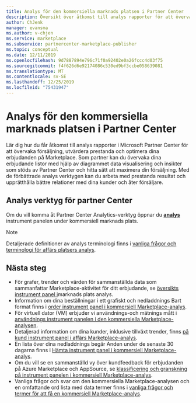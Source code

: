 ```yaml
---
title: Analys för den kommersiella marknads platsen i Partner Center
description: Översikt över åtkomst till analys rapporter för att övervaka försäljning, utvärdera prestanda och optimera dina Marketplace-erbjudanden.
author: ChJenk
manager: evansma
ms.author: v-chjen
ms.service: marketplace
ms.subservice: partnercenter-marketplace-publisher
ms.topic: conceptual
ms.date: 12/11/2019
ms.openlocfilehash: 9d7887894e796c71f0a92402e0a26fccc4d03f75
ms.sourcegitcommit: f4f626d6e92174086c530ed9bf3ccbe058639081
ms.translationtype: MT
ms.contentlocale: sv-SE
ms.lasthandoff: 12/25/2019
ms.locfileid: "75431947"
---
```

# <a name="analytics-for-the-commercial-marketplace-in-partner-center"></a>Analys för den kommersiella marknads platsen i Partner Center

Lär dig hur du får åtkomst till analys rapporter i Microsoft Partner Center för att övervaka försäljning, utvärdera prestanda och optimera dina erbjudanden på Marketplace. Som partner kan du övervaka dina erbjudande listor med hjälp av diagrammet data visualisering och insikter som stöds av Partner Center och hitta sätt att maximera din försäljning. Med de förbättrade analys verktygen kan du arbeta med prestanda resultat och upprätthålla bättre relationer med dina kunder och åter försäljare.

## <a name="partner-center-analytics-tools"></a>Analys verktyg för partner Center

Om du vill komma åt Partner Center Analytics-verktyg öppnar du **[analys](https://partner.microsoft.com/dashboard/commercial-marketplace/analytics/summary)** instrument panelen under kommersiell marknads plats.

>[!NOTE]
> Detaljerade definitioner av analys terminologi finns i [vanliga frågor och terminologi för affärs platsers analys](./faq-terminology.md).

## <a name="next-steps"></a>Nästa steg

- För grafer, trender och värden för sammanställda data som sammanfattar Marketplace-aktivitet för ditt erbjudande, se [översikts instrument panel i](./summary-dashboard.md)marknads plats analys.
- Information om dina beställningar i ett grafiskt och nedladdnings Bart format finns i [order instrument panel i kommersiell Marketplace-analys](./orders-dashboard.md).
- För virtuell dator (VM) erbjuder vi användnings-och mätnings mått i [användnings instrument panelen i den kommersiella Marketplace-analysen](./usage-dashboard.md).
- Detaljerad information om dina kunder, inklusive tillväxt trender, finns [på kund instrument panel i affärs Marketplace-analys](./customer-dashboard.md).
- En lista över dina nedladdnings begär Anden under de senaste 30 dagarna finns i [Hämta instrument panel i kommersiell Marketplace-analys](./downloads-dashboard.md).
- Om du vill se en sammanställd vy över kundfeedback för erbjudanden på Azure Marketplace och AppSource, se [klassificering och granskning på instrument panelen i kommersiell Marketplace-analys](./ratings-reviews.md).
- Vanliga frågor och svar om den kommersiella Marketplace-analysen och en omfattande ord lista med data termer finns i [vanliga frågor och termer för att få en kommersiell Marketplace-analys](./faq-terminology.md).
